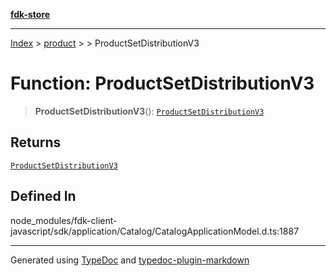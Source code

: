 [**fdk-store**](../../../README.md)
***

[Index](../../../API.md) > [product](../../README.md) > [<internal>](../README.md) > ProductSetDistributionV3

# Function: ProductSetDistributionV3

> **ProductSetDistributionV3**(): [`ProductSetDistributionV3`](../type-aliases/type-alias.ProductSetDistributionV3.md)

## Returns

[`ProductSetDistributionV3`](../type-aliases/type-alias.ProductSetDistributionV3.md)

## Defined In

node\_modules/fdk-client-javascript/sdk/application/Catalog/CatalogApplicationModel.d.ts:1887

***
Generated using [TypeDoc](https://typedoc.org/) and [typedoc-plugin-markdown](https://www.npmjs.com/package/typedoc-plugin-markdown)
